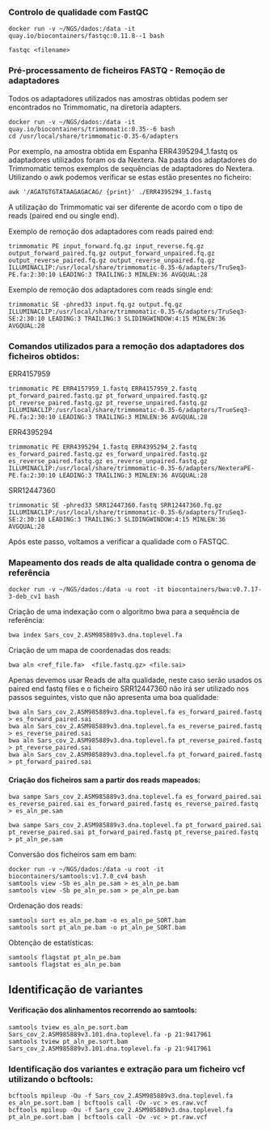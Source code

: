 ### Controlo de qualidade com FastQC


```
docker run -v ~/NGS/dados:/data -it quay.io/biocontainers/fastqc:0.11.8--1 bash
```
```
fastqc <filename>
```
### Pré-processamento de ficheiros FASTQ - Remoção de adaptadores 
Todos os adaptadores utilizados nas amostras obtidas podem ser encontrados no Trimmomatic, na diretoria adapters. 
```
docker run -v ~/NGS/dados:/data -it quay.io/biocontainers/trimmomatic:0.35--6 bash
cd /usr/local/share/trimmomatic-0.35-6/adapters
```

Por exemplo, na amostra obtida em Espanha ERR4395294_1.fastq os adaptadores utilizados foram os da Nextera. Na pasta dos adaptadores do Trimmomatic temos exemplos de sequências de adaptadores do Nextera. Utilizando o awk podemos verificar se estas estão presentes no ficheiro: 
```
awk '/AGATGTGTATAAGAGACAG/ {print}' ./ERR4395294_1.fastq
```

A utilização do Trimmomatic vai ser diferente de acordo com o tipo de reads (paired end ou single end). 

Exemplo de remoção dos adaptadores com reads paired end:

```
trimmomatic PE input_forward.fq.gz input_reverse.fq.gz output_forward_paired.fq.gz output_forward_unpaired.fq.gz output_reverse_paired.fq.gz output_reverse_unpaired.fq.gz ILLUMINACLIP:/usr/local/share/trimmomatic-0.35-6/adapters/TruSeq3-PE.fa:2:30:10 LEADING:3 TRAILING:3 MINLEN:36 AVGQUAL:28
```
Exemplo de remoção dos adaptadores com reads single end:

```
trimmomatic SE -phred33 input.fq.gz output.fq.gz ILLUMINACLIP:/usr/local/share/trimmomatic-0.35-6/adapters/TruSeq3-SE:2:30:10 LEADING:3 TRAILING:3 SLIDINGWINDOW:4:15 MINLEN:36 AVGQUAL:28
```

### Comandos utilizados para a remoção dos adaptadores dos ficheiros obtidos:

ERR4157959
```
trimmomatic PE ERR4157959_1.fastq ERR4157959_2.fastq pt_forward_paired.fastq.gz pt_forward_unpaired.fastq.gz pt_reverse_paired.fastq.gz pt_reverse_unpaired.fastq.gz ILLUMINACLIP:/usr/local/share/trimmomatic-0.35-6/adapters/TrueSeq3-PE.fa:2:30:10 LEADING:3 TRAILING:3 MINLEN:36 AVGQUAL:28
```

ERR4395294
```
trimmomatic PE ERR4395294_1.fastq ERR4395294_2.fastq es_forward_paired.fastq.gz es_forward_unpaired.fastq.gz es_reverse_paired.fastq.gz es_reverse_unpaired.fastq.gz ILLUMINACLIP:/usr/local/share/trimmomatic-0.35-6/adapters/NexteraPE-PE.fa:2:30:10 LEADING:3 TRAILING:3 MINLEN:36 AVGQUAL:28
```

SRR12447360
```
trimmomatic SE -phred33 SRR12447360.fastq SRR12447360.fq.gz ILLUMINACLIP:/usr/local/share/trimmomatic-0.35-6/adapters/TruSeq3-SE:2:30:10 LEADING:3 TRAILING:3 SLIDINGWINDOW:4:15 MINLEN:36 AVGQUAL:28
```
Após este passo, voltamos a verificar a qualidade com o FASTQC. 

### Mapeamento dos reads de alta qualidade contra o genoma de referência

```
docker run -v ~/NGS/dados:/data -u root -it biocontainers/bwa:v0.7.17-3-deb_cv1 bash
```

Criação de uma indexação com o algoritmo bwa para a sequência de referência:

```
bwa index Sars_cov_2.ASM985889v3.dna.toplevel.fa
```

Criação de um mapa de coordenadas dos reads:
```
bwa aln <ref_file.fa>  <file.fastq.gz> <file.sai>  
```


Apenas devemos usar Reads de alta qualidade, neste caso serão usados os paired end fastq files e o ficheiro SRR12447360 não irá ser utilizado nos passos seguintes, visto que não apresenta uma boa qualidade:

```
bwa aln Sars_cov_2.ASM985889v3.dna.toplevel.fa es_forward_paired.fastq > es_forward_paired.sai
bwa aln Sars_cov_2.ASM985889v3.dna.toplevel.fa es_reverse_paired.fastq > es_reverse_paired.sai
bwa aln Sars_cov_2.ASM985889v3.dna.toplevel.fa pt_reverse_paired.fastq > pt_reverse_paired.sai
bwa aln Sars_cov_2.ASM985889v3.dna.toplevel.fa pt_forward_paired.fastq > pt_forward_paired.sai
```

#### Criação dos ficheiros sam a partir dos reads mapeados:

```
bwa sampe Sars_cov_2.ASM985889v3.dna.toplevel.fa es_forward_paired.sai es_reverse_paired.sai es_forward_paired.fastq es_reverse_paired.fastq > es_aln_pe.sam

bwa sampe Sars_cov_2.ASM985889v3.dna.toplevel.fa pt_forward_paired.sai pt_reverse_paired.sai pt_forward_paired.fastq pt_reverse_paired.fastq > pt_aln_pe.sam
```


Conversão dos ficheiros sam em bam:

```
docker run -v ~/NGS/dados:/data -u root -it biocontainers/samtools:v1.7.0_cv4 bash
samtools view -Sb es_aln_pe.sam > es_aln_pe.bam
samtools view -Sb pe_aln_pe.sam > pe_aln_pe.bam
```

Ordenação dos reads:

```
samtools sort es_aln_pe.bam -o es_aln_pe_SORT.bam
samtools sort pt_aln_pe.bam -o pt_aln_pe_SORT.bam
```


Obtenção de estatísticas:

```
samtools flagstat pt_aln_pe.bam
samtools flagstat es_aln_pe.bam
```

## Identificação de variantes

#### Verificação dos alinhamentos recorrendo ao samtools:
```
samtools tview es_aln_pe.sort.bam Sars_cov_2.ASM985889v3.101.dna.toplevel.fa -p 21:9417961
samtools tview pt_aln_pe.sort.bam Sars_cov_2.ASM985889v3.101.dna.toplevel.fa -p 21:9417961
```

### Identificação dos variantes e extração para um ficheiro vcf utilizando o bcftools:
```
bcftools mpileup -Ou -f Sars_cov_2.ASM985889v3.dna.toplevel.fa es_aln_pe.sort.bam | bcftools call -Ov -vc > es.raw.vcf
bcftools mpileup -Ou -f Sars_cov_2.ASM985889v3.dna.toplevel.fa pt_aln_pe.sort.bam | bcftools call -Ov -vc > pt.raw.vcf
```
